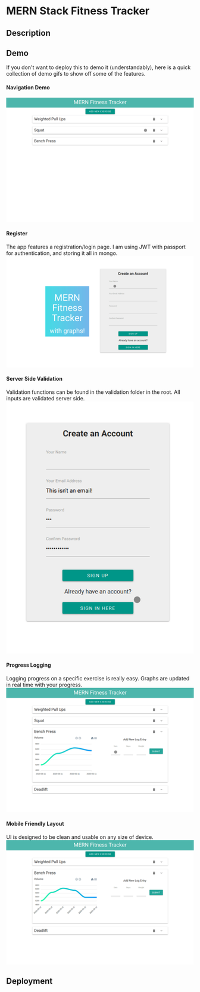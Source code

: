 # MERN Stack Fitness Tracker

## Description

## Demo
If you don't want to deploy this to demo it (understandably), here is a quick collection of demo gifs to show off some of the features.

#### Navigation Demo
![Navigation Demo](demo/homenav.gif)

#### Register
The app features a registration/login page. I am using JWT with passport for authentication, and storing it all in mongo.
![Registration Demo](demo/register.gif)

#### Server Side Validation
Validation functions can be found in the validation folder in the root. All inputs are validated server side.
![Validation Demo](demo/validation.gif)

#### Progress Logging
Logging progress on a specific exercise is really easy. Graphs are updated in real time with your progress.
![Progress Demo](demo/addlog.gif)

#### Mobile Friendly Layout
UI is designed to be clean and usable on any size of device.
![Mobile Demo](demo/mobile.gif)

## Deployment
